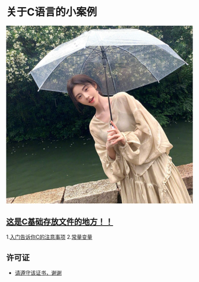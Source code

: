 # 关于C语言的小案例

<img src="https://github.com/sujiuer5201314/C/blob/main/%E5%94%AF%E4%BD%A0%E6%9C%80%E4%BA%89%E6%B0%94.jpg" style="pointer-events: none;">

## [这是C基础存放文件的地方！！](https://github.com/sujiuer5201314/C)

1.[入门告诉你C的注意事项](https://github.com/sujiuer5201314/C/tree/main/C/1)
2.[常量变量](https://github.com/sujiuer5201314/C/tree/main/C/2)

## 许可证
- [请遵守该证书，谢谢](https://github.com/sujiuer5201314/C/blob/main/README.md)